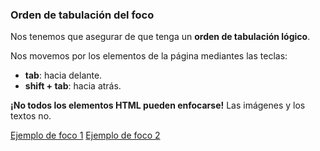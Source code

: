 ### Orden de tabulación del foco

Nos tenemos que asegurar de que tenga un __orden de tabulación lógico__.

Nos movemos por los elementos de la página mediantes las teclas:

* __tab__: hacia delante.
* __shift + tab__: hacia atrás.

__¡No todos los elementos HTML pueden enfocarse!__ Las imágenes y los textos no.

[Ejemplo de foco 1](http://udacity.github.io/ud891/lesson2-focus/01-basic-form/)
[Ejemplo de foco 2](https://www.bilbaobbklive.com/es/)
